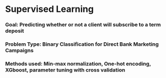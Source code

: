 # Supervised Learning
### Goal: Predicting whether or not a client will subscribe to a term deposit
### Problem Type: Binary Classification for Direct Bank Marketing Campaigns
### Methods used: Min-max normalization, One-hot encoding, XGboost, parameter tuning with cross validation 
